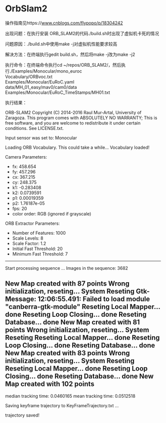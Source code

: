 # OrbSlam2
操作指南见https://www.cnblogs.com/flypopo/p/18304242

出现问题：在执行安装 ORB_SLAM2的代码./build.sh时出现了虚拟机卡死的情况

问题原因：./build.sh中使用make -j对虚拟机性能要求较高

解决方法：在终端执行gedit build.sh，然后将make -j改为make -j2

执行命令：在终端命令执行cd ~/repos/ORB_SLAM2/，然后执行./Examples/Monocular/mono_euroc \
    Vocabulary/ORBvoc.txt \
    Examples/Monocular/EuRoC.yaml \
    data/MH_01_easy/mav0/cam0/data \
    Examples/Monocular/EuRoC_TimeStamps/MH01.txt

执行结果：

ORB-SLAM2 Copyright (C) 2014-2016 Raul Mur-Artal, University of Zaragoza.
This program comes with ABSOLUTELY NO WARRANTY;
This is free software, and you are welcome to redistribute it
under certain conditions. See LICENSE.txt.

Input sensor was set to: Monocular

Loading ORB Vocabulary. This could take a while...
Vocabulary loaded!


Camera Parameters: 
- fx: 458.654
- fy: 457.296
- cx: 367.215
- cy: 248.375
- k1: -0.283408
- k2: 0.0739591
- p1: 0.00019359
- p2: 1.76187e-05
- fps: 20
- color order: RGB (ignored if grayscale)

ORB Extractor Parameters: 
- Number of Features: 1000
- Scale Levels: 8
- Scale Factor: 1.2
- Initial Fast Threshold: 20
- Minimum Fast Threshold: 7

-------
Start processing sequence ...
Images in the sequence: 3682

New Map created with 87 points
Wrong initialization, reseting...
System Reseting
Gtk-Message: 12:06:55.491: Failed to load module "canberra-gtk-module"
Reseting Local Mapper... done
Reseting Loop Closing... done
Reseting Database... done
New Map created with 81 points
Wrong initialization, reseting...
System Reseting
Reseting Local Mapper... done
Reseting Loop Closing... done
Reseting Database... done
New Map created with 83 points
Wrong initialization, reseting...
System Reseting
Reseting Local Mapper... done
Reseting Loop Closing... done
Reseting Database... done
New Map created with 102 points
-------

median tracking time: 0.0460165
mean tracking time: 0.0512518

Saving keyframe trajectory to KeyFrameTrajectory.txt ...

trajectory saved!


